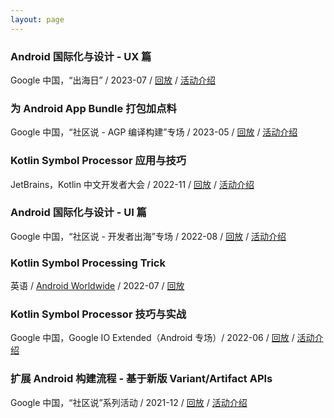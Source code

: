 ```yaml
---
layout: page
---
```


### Android 国际化与设计 - UX 篇

Google 中国，“出海日” / 2023-07 / [回放]() / [活动介绍](https://mp.weixin.qq.com/s/m_nLzbwM6D8MyBBparfgTA)

### 为 Android App Bundle 打包加点料

Google 中国，“社区说 - AGP 编译构建”专场 / 2023-05 / [回放](https://www.bilibili.com/video/BV1eM4y1i7xP) / [活动介绍](https://mp.weixin.qq.com/s/x9TsRec95D4stnsa4_muzg)

    
### Kotlin Symbol Processor 应用与技巧

JetBrains，Kotlin 中文开发者大会 / 2022-11 / [回放](https://www.bilibili.com/video/BV1n3411o7bM/?share_source=copy_web&vd_source=9d2424d15cc388ad6e0a79bae33ceb9f) / [活动介绍](https://blog.jetbrains.com/zh-hans/2022/11/08/2022-kotlin-online-event-for-chinese-developers/)


### Android 国际化与设计 - UI 篇

Google 中国，“社区说 - 开发者出海”专场 / 2022-08 / [回放](https://www.bilibili.com/video/BV1ZP411L7QM/?t=7173) / [活动介绍](https://ctalks.gdgcn.net/?page_id=576)


### Kotlin Symbol Processing Trick

英语 / [Android Worldwide](https://android-worldwide.com/) / 2022-07 / [回放](https://www.youtube.com/watch?v=lXbtfwsFXqs) 
   

### Kotlin Symbol Processor 技巧与实战

Google 中国，Google IO Extended（Android 专场）/ 2022-06 / [回放](https://live.csdn.net/room/wl5875/N7AkbqPg) / [活动介绍](https://mp.weixin.qq.com/s/ftXdy33dVwBSzessEr1Tdg)

    
### 扩展 Android 构建流程 - 基于新版 Variant/Artifact APIs

Google 中国，“社区说”系列活动 / 2021-12 / [回放](https://www.bilibili.com/video/BV1WP4y1G71h/?vd_source=7d02d0c6cd783fe64a99f3c7464fb242) / [活动介绍](https://mp.weixin.qq.com/s/NnelPZQVnNTa8oNMdoe7vQ)